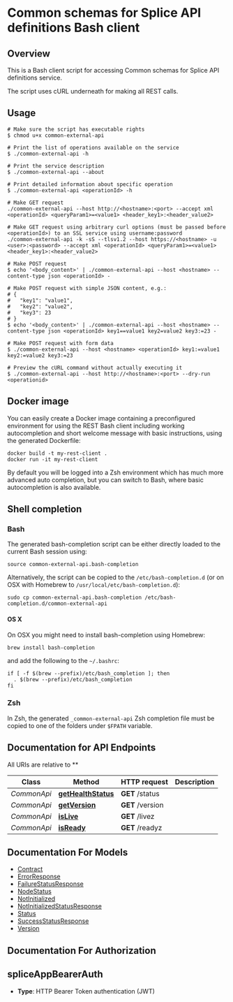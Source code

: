 # Common schemas for Splice API definitions Bash client

## Overview

This is a Bash client script for accessing Common schemas for Splice API definitions service.

The script uses cURL underneath for making all REST calls.

## Usage

```shell
# Make sure the script has executable rights
$ chmod u+x common-external-api

# Print the list of operations available on the service
$ ./common-external-api -h

# Print the service description
$ ./common-external-api --about

# Print detailed information about specific operation
$ ./common-external-api <operationId> -h

# Make GET request
./common-external-api --host http://<hostname>:<port> --accept xml <operationId> <queryParam1>=<value1> <header_key1>:<header_value2>

# Make GET request using arbitrary curl options (must be passed before <operationId>) to an SSL service using username:password
./common-external-api -k -sS --tlsv1.2 --host https://<hostname> -u <user>:<password> --accept xml <operationId> <queryParam1>=<value1> <header_key1>:<header_value2>

# Make POST request
$ echo '<body_content>' | ./common-external-api --host <hostname> --content-type json <operationId> -

# Make POST request with simple JSON content, e.g.:
# {
#   "key1": "value1",
#   "key2": "value2",
#   "key3": 23
# }
$ echo '<body_content>' | ./common-external-api --host <hostname> --content-type json <operationId> key1==value1 key2=value2 key3:=23 -

# Make POST request with form data
$ ./common-external-api --host <hostname> <operationId> key1:=value1 key2:=value2 key3:=23

# Preview the cURL command without actually executing it
$ ./common-external-api --host http://<hostname>:<port> --dry-run <operationid>

```

## Docker image

You can easily create a Docker image containing a preconfigured environment
for using the REST Bash client including working autocompletion and short
welcome message with basic instructions, using the generated Dockerfile:

```shell
docker build -t my-rest-client .
docker run -it my-rest-client
```

By default you will be logged into a Zsh environment which has much more
advanced auto completion, but you can switch to Bash, where basic autocompletion
is also available.

## Shell completion

### Bash

The generated bash-completion script can be either directly loaded to the current Bash session using:

```shell
source common-external-api.bash-completion
```

Alternatively, the script can be copied to the `/etc/bash-completion.d` (or on OSX with Homebrew to `/usr/local/etc/bash-completion.d`):

```shell
sudo cp common-external-api.bash-completion /etc/bash-completion.d/common-external-api
```

#### OS X

On OSX you might need to install bash-completion using Homebrew:

```shell
brew install bash-completion
```

and add the following to the `~/.bashrc`:

```shell
if [ -f $(brew --prefix)/etc/bash_completion ]; then
  . $(brew --prefix)/etc/bash_completion
fi
```

### Zsh

In Zsh, the generated `_common-external-api` Zsh completion file must be copied to one of the folders under `$FPATH` variable.

## Documentation for API Endpoints

All URIs are relative to **

Class | Method | HTTP request | Description
------------ | ------------- | ------------- | -------------
*CommonApi* | [**getHealthStatus**](docs/CommonApi.md#gethealthstatus) | **GET** /status | 
*CommonApi* | [**getVersion**](docs/CommonApi.md#getversion) | **GET** /version | 
*CommonApi* | [**isLive**](docs/CommonApi.md#islive) | **GET** /livez | 
*CommonApi* | [**isReady**](docs/CommonApi.md#isready) | **GET** /readyz | 


## Documentation For Models

 - [Contract](docs/Contract.md)
 - [ErrorResponse](docs/ErrorResponse.md)
 - [FailureStatusResponse](docs/FailureStatusResponse.md)
 - [NodeStatus](docs/NodeStatus.md)
 - [NotInitialized](docs/NotInitialized.md)
 - [NotInitializedStatusResponse](docs/NotInitializedStatusResponse.md)
 - [Status](docs/Status.md)
 - [SuccessStatusResponse](docs/SuccessStatusResponse.md)
 - [Version](docs/Version.md)


## Documentation For Authorization


## spliceAppBearerAuth


- **Type**: HTTP Bearer Token authentication (JWT)


